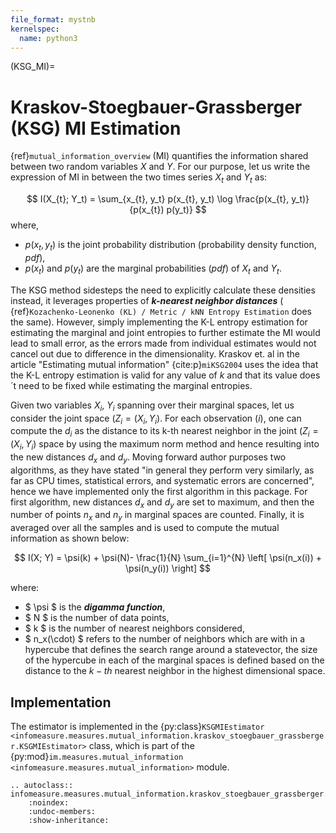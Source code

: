 ```yaml
---
file_format: mystnb
kernelspec:
  name: python3
---
```

(KSG_MI)=
# Kraskov-Stoegbauer-Grassberger (KSG) MI  Estimation
{ref}`mutual_information_overview` (MI) quantifies the information shared between two random variables $X$ and $Y$. For our purpose, let us write the expression of MI in between the two times series  $X_t$ and $Y_t$ as: 

$$
I(X_{t}; Y_t) = \sum_{x_{t}, y_t} p(x_{t}, y_t) \log \frac{p(x_{t}, y_t)}{p(x_{t}) p(y_t)}
$$
where,
- $p(x_t,y_t)$ is the joint probability distribution (probability density function, _pdf_),
- $p(x_t)$ and  $p(y_t)$ are the marginal probabilities (_pdf_) of $X_t$ and $Y_t$.

The KSG method sidesteps the need to explicitly calculate these densities instead, it leverages properties of **_k-nearest neighbor distances_** ( {ref}`Kozachenko-Leonenko (KL) / Metric / kNN Entropy Estimation` does the same). However, simply implementing the K-L entropy estimation for estimating the marginal and joint entropies to further estimate the MI would lead to small error, as the errors made from individual estimates would not cancel out due to difference in the dimensionality. Kraskov et. al in the article "Estimating mutual information" {cite:p}`miKSG2004` uses the idea that the K-L entropy estimation is valid for any value of $k$ and that its value does´t need to be fixed while estimating the marginal entropies. 

Given two variables $X_i$, $Y_i$ spanning over their marginal spaces, let us consider the  joint space  $(Z_i=(X_i,Y_i)$. For each observation $(i)$, one can compute the $d_i$ as the distance to its k-th nearest neighbor in the joint $(Z_i=(X_i,Y_i)$ space by using the maximum norm method and hence resulting into the new distances $d_x$ and $d_y$. Moving forward author purposes two algorithms, as they have stated "in general they perform very similarly, as far as CPU times, statistical errors, and systematic errors are concerned", hence we have implemented only the first algorithm  in this package. For first algorithm, new distances $d_x$ and $d_y$ are set to maximum, and then the number of points $n_x$ and $n_y$ in marginal spaces are counted. Finally, it is averaged over all the samples and is used to compute the mutual information as shown below:

$$
I(X; Y) = \psi(k) + \psi(N)- \frac{1}{N} \sum_{i=1}^{N} \left[ \psi(n_x(i)) + \psi(n_y(i)) \right]
$$

where:
- $ \psi $ is the **_digamma function_**,
- $ N $ is the number of data points,
- $ k $ is the number of nearest neighbors considered,
- $ n_x(\cdot) $ refers to the number of neighbors which are with in a hypercube that defines the search range around a statevector, the size of the hypercube in each of the marginal spaces is defined based on the distance to the $k-th$ nearest neighbor in the highest dimensional space.


## Implementation
The estimator is implemented in the {py:class}`KSGMIEstimator <infomeasure.measures.mutual_information.kraskov_stoegbauer_grassberger.KSGMIEstimator>` class,
which is part of the {py:mod}`im.measures.mutual_information <infomeasure.measures.mutual_information>` module.

```{eval-rst}
.. autoclass:: infomeasure.measures.mutual_information.kraskov_stoegbauer_grassberger.KSGMIEstimator
    :noindex:
    :undoc-members:
    :show-inheritance:
```
